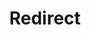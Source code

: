 ﻿---
layout: src/layouts/Redirect.astro
title: Redirect
redirect: https://octopus.com/docs/administration/managing-infrastructure/octopus-dsc/index
pubDate:  2023-01-01
navSearch: false
navSitemap: false
navMenu: false
---
